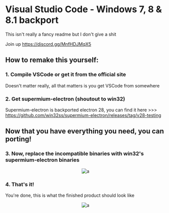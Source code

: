 # Visual Studio Code - Windows 7, 8 & 8.1 backport
This isn't really a fancy readme but I don't give a shit

Join up https://discord.gg/MnfHDJMqX5

## How to remake this yourself:

### 1. Compile VSCode or get it from the official site
Doesn't matter really, all that matters is you get VSCode from somewhere

### 2. Get supermium-electron (shoutout to win32)
Supermium-electron is backported electron 28, you can find it here >>> https://github.com/win32ss/supermium-electron/releases/tag/v28-testing

## Now that you have everything you need, you can porting!

### 3. Now, replace the incompatible binaries with win32's supermium-electron binaries


<p align="center">
  <img alt="a" src="https://github.com/AiekDev/vscode-win7/assets/145149166/52a239ec-205e-4b0a-9f89-98124d2b39eb">
</p>

### 4. That's it!

You're done, this is what the finished product should look like

<p align="center">
  <img alt="a" src="https://github.com/AiekDev/vscode-win7/assets/145149166/e654c6db-d8b5-4898-a2a9-b35049f1ab63">
